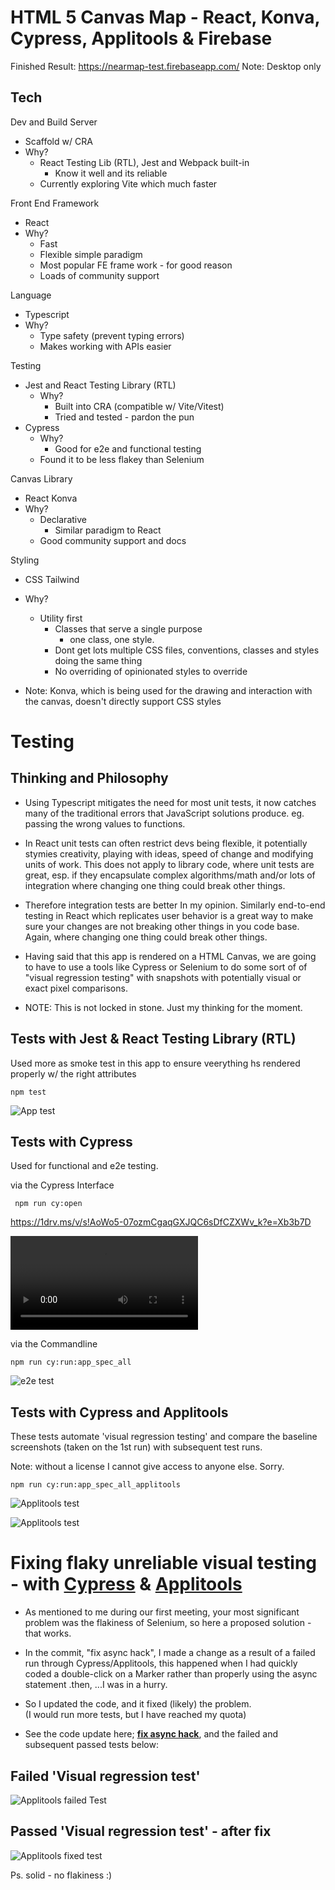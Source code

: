 # HTML 5 Canvas Map - React, Konva, Cypress, Applitools & Firebase

Finished Result: https://nearmap-test.firebaseapp.com/
Note: Desktop only

## Tech

Dev and Build Server

- Scaffold w/ CRA
- Why?
  - React Testing Lib (RTL), Jest and Webpack built-in
    - Know it well and its reliable
  - Currently exploring Vite which much faster

Front End Framework

- React
- Why?
  - Fast
  - Flexible simple paradigm
  - Most popular FE frame work - for good reason
  - Loads of community support

Language

- Typescript
- Why?
  - Type safety (prevent typing errors)
  - Makes working with APIs easier

Testing

- Jest and React Testing Library (RTL)
  - Why?
    - Built into CRA (compatible w/ Vite/Vitest)
    - Tried and tested - pardon the pun
- Cypress
  - Why?
    - Good for e2e and functional testing
  - Found it to be less flakey than Selenium

Canvas Library

- React Konva
- Why?
  - Declarative
    - Similar paradigm to React
  - Good community support and docs

Styling

- CSS Tailwind
- Why?

  - Utility first
    - Classes that serve a single purpose
      - one class, one style.
    - Dont get lots multiple CSS files, conventions, classes and styles doing the same thing
    - No overriding of opinionated styles to override

- Note: Konva, which is being used for the drawing and interaction with the canvas, doesn't directly support CSS styles

# Testing

## Thinking and Philosophy

- Using Typescript mitigates the need for most unit tests, it now catches many of the traditional errors that JavaScript solutions produce. eg. passing the wrong values to functions.

- In React unit tests can often restrict devs being flexible, it potentially stymies creativity, playing with ideas, speed of change and modifying units of work. This does not apply to library code, where unit tests are great, esp. if they encapsulate complex algorithms/math and/or lots of integration where changing one thing could break other things.

- Therefore integration tests are better In my opinion. Similarly end-to-end testing in React which replicates user behavior is a great way to make sure your changes are not breaking other things in you code base. Again, where changing one thing could break other things.

- Having said that this app is rendered on a HTML Canvas, we are going to have to use a tools like Cypress or Selenium to do some sort of of "visual regression testing" with snapshots with potentially visual or exact pixel comparisons.

- NOTE: This is not locked in stone. Just my thinking for the moment.

## Tests with Jest & React Testing Library (RTL)

Used more as smoke test in this app to ensure veerything hs rendered properly w/ the right attributes

```
npm test
```

![App test](./src/assets/smoke-test.png)

## Tests with Cypress

Used for functional and e2e testing.

via the Cypress Interface

```
 npm run cy:open
```

https://1drv.ms/v/s!AoWo5-07ozmCgaqGXJQC6sDfCZXWv_k?e=Xb3b7D

<video controls>
  <source src="<video controls>
  <source src="https://1drv.ms/v/s!AoWo5-07ozmCgaqGXJQC6sDfCZXWv_k?e=Xb3b7D" type="video/mp4">
  Your browser does not support the video tag.
</video>

via the Commandline

```
npm run cy:run:app_spec_all
```

![e2e test](./src/assets/e2e-test.png)

## Tests with Cypress and Applitools

These tests automate 'visual regression testing' and compare the baseline screenshots (taken on the 1st run) with subsequent test runs.

Note: without a license I cannot give access to anyone else. Sorry. 

```
npm run cy:run:app_spec_all_applitools
```

![Applitools test](./src/assets/applitools_1.png)

![Applitools test](./src/assets/applitools_2.png)

# Fixing flaky unreliable visual testing - with [Cypress](https://www.cypress.io/) & [Applitools](https://applitools.com)

- As mentioned to me during our first meeting, your most significant problem was the flakiness of Selenium, so here a proposed solution - that works.

- In the commit, "fix async hack", I made a change as a result of a failed run through Cypress/Applitools, this happened when I had quickly coded a double-click on a Marker rather than properly using the async statement .then,  ...I was in a hurry.

- So I updated the code, and it fixed (likely) the problem.<br/>
(I would run more tests, but I have reached my quota) 

- See the code update here; [**fix async hack**](https://github.com/rikster/html5-react-konva-cypress-firebase/commit/6a165579c3f884f6a2159c32336d455a2c3f311e), and the failed and subsequent passed tests below:<br/>

## Failed 'Visual regression test'  

![Applitools failed Test](./src/assets/applitools_fix_image1.png)

## Passed 'Visual regression test' - after fix

![Applitools fixed test](./src/assets/applitools_fix_image2.png)

Ps. solid - no flakiness :)
